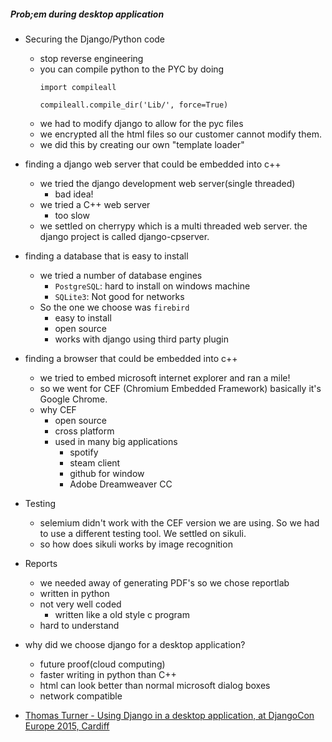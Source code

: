 #####  Prob;em during desktop application
- Securing the Django/Python code
    - stop reverse engineering
    - you can compile python to the PYC by doing
        ```
        import compileall
        
        compileall.compile_dir('Lib/', force=True)
        ```
    - we had to modify django to allow for the pyc files
    - we encrypted all the html files so our customer cannot modify them.
    - we did this by creating our own "template loader"
    
- finding a django web server that could be embedded into c++
    - we tried the django development web server(single threaded)
        - bad idea!
    - we tried a C++ web server
        - too slow
    - we settled on cherrypy which is a multi threaded web server. the django project is called django-cpserver.    
- finding a database that is easy to install
    - we tried a number of database engines
        - `PostgreSQL`: hard to install on windows machine
        - `SQLite3`: Not good for networks
    - So the one we choose was `firebird`
        - easy to install
        - open source
        - works with django using third party plugin
- finding a browser that could be embedded into c++
    - we tried to embed microsoft internet explorer and ran a mile!
    - so we went for CEF (Chromium Embedded Framework) basically it's Google Chrome.
    - why CEF
        - open source
        - cross platform
        - used in many big applications
            - spotify
            - steam client
            - github for window
            - Adobe Dreamweaver CC
- Testing
    - selemium didn't work with the CEF version we are using. So we had to use a different testing tool. We settled on sikuli.
    - so how does sikuli works
        by image recognition        
- Reports
    - we needed away of generating PDF's so we chose reportlab
    - written in python
    - not very well coded
        - written like a old style c program
    - hard to understand
    
- why did we choose django for a desktop application?
    - future proof(cloud computing)
    - faster writing in python than C++
    - html can look better than normal microsoft dialog boxes
    - network compatible
- [Thomas Turner - Using Django in a desktop application, at DjangoCon Europe 2015, Cardiff](https://vimeo.com/133547028)
